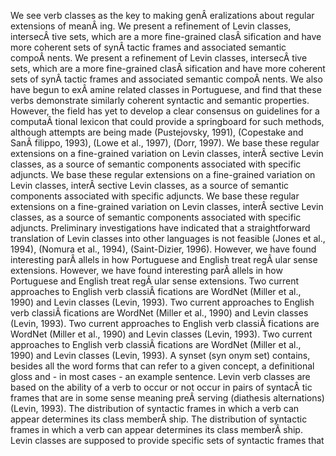 We see verb classes as the key to making genÂ­ eralizations about regular extensions of meanÂ­ ing.
We present a refinement of Levin classes, intersecÂ­ tive sets, which are a more fine-grained clasÂ­ sification and have more coherent sets of synÂ­ tactic frames and associated semantic compoÂ­ nents.
We present a refinement of Levin classes, intersecÂ­ tive sets, which are a more fine-grained clasÂ­ sification and have more coherent sets of synÂ­ tactic frames and associated semantic compoÂ­ nents.
We also have begun to exÂ­ amine related classes in Portuguese, and find that these verbs demonstrate similarly coherent syntactic and semantic properties.
However, the field has yet to develop a clear consensus on guidelines for a computaÂ­ tional lexicon that could provide a springboard for such methods, although attempts are being made (Pustejovsky, 1991), (Copestake and SanÂ­ filippo, 1993), (Lowe et al., 1997), (Dorr, 1997).
We base these regular extensions on a fine-grained variation on Levin classes, interÂ­ sective Levin classes, as a source of semantic components associated with specific adjuncts.
We base these regular extensions on a fine-grained variation on Levin classes, interÂ­ sective Levin classes, as a source of semantic components associated with specific adjuncts.
We base these regular extensions on a fine-grained variation on Levin classes, interÂ­ sective Levin classes, as a source of semantic components associated with specific adjuncts.
Preliminary investigations have indicated that a straightforward translation of Levin classes into other languages is not feasible (Jones et al., 1994), (Nomura et al., 1994), (Saint-Dizier, 1996).
However, we have found interesting parÂ­ allels in how Portuguese and English treat regÂ­ ular sense extensions.
However, we have found interesting parÂ­ allels in how Portuguese and English treat regÂ­ ular sense extensions.
Two current approaches to English verb classiÂ­ fications are WordNet (Miller et al., 1990) and Levin classes (Levin, 1993).
Two current approaches to English verb classiÂ­ fications are WordNet (Miller et al., 1990) and Levin classes (Levin, 1993).
Two current approaches to English verb classiÂ­ fications are WordNet (Miller et al., 1990) and Levin classes (Levin, 1993).
Two current approaches to English verb classiÂ­ fications are WordNet (Miller et al., 1990) and Levin classes (Levin, 1993).
A synset (syn onym set) contains, besides all the word forms that can refer to a given concept, a definitional gloss and - in most cases - an example sentence.
Levin verb classes are based on the ability of a verb to occur or not occur in pairs of syntacÂ­ tic frames that are in some sense meaning preÂ­ serving (diathesis alternations) (Levin, 1993).
The distribution of syntactic frames in which a verb can appear determines its class memberÂ­ ship.
The distribution of syntactic frames in which a verb can appear determines its class memberÂ­ ship.
Levin classes are supposed to provide specific sets of syntactic frames that are associated with the individual classes.
It is not clear how much WordNet synsets should be expected to overlap with Levin classes, and preliminary indications are that there is a wide discrepancy (Dorr and Jones, 1996), (Jones and Onyshkevych, 1997), (Dorr, 1997).
It is not clear how much WordNet synsets should be expected to overlap with Levin classes, and preliminary indications are that there is a wide discrepancy (Dorr and Jones, 1996), (Jones and Onyshkevych, 1997), (Dorr, 1997).
It is not clear how much WordNet synsets should be expected to overlap with Levin classes, and preliminary indications are that there is a wide discrepancy (Dorr and Jones, 1996), (Jones and Onyshkevych, 1997), (Dorr, 1997).
It is not clear how much WordNet synsets should be expected to overlap with Levin classes, and preliminary indications are that there is a wide discrepancy (Dorr and Jones, 1996), (Jones and Onyshkevych, 1997), (Dorr, 1997).
A verb was assigned membership in an intersective class if it was listed in each of the existing classes that were combined to form the new intersective class.
A verb was assigned membership in an intersective class if it was listed in each of the existing classes that were combined to form the new intersective class.
Whereas high level semantic relations (synÂ­ onym, hypernym) are represented directly in WordNet, they can sometimes be inferred from the intersection between Levin verb classes, as with the cut/split class.
Verbs in the slide/roll/run intersecÂ­ tion are also allowed to appear in the dative alternation (Carla slid the book to Dale, Carla slid Dale the book), in which the sense of change of location is extended to change of possession.When used intransitively with a path prepo sitional phrase, some of the manner of motion verbs can take on a sense of pseudo-motional existence, in which the subject does not actuÂ­ ally move, but has a shape that could describe a path for the verb (e.g., The stream twists through the valley).
Whereas each WordNet synset is hierarchicalized accordÂ­ ing to only one aspect (e.g., Result, in the case of cut), Levin recognizes that verbs in a class may share many different semantic features, without designating one as primary.
This might be approxiÂ­ mated by automatically extracting the syntacÂ­ tic frames in which the verb occurs in corpus data, rather than manual analysis of each verb, as was done in this study.
In pursuing this goal, we are currently implementÂ­ ing features for motion verbs in the English Tree-Adjoining Grammar, TAG (Bleam et al., 1998).
In pursuing this goal, we are currently implementÂ­ ing features for motion verbs in the English Tree-Adjoining Grammar, TAG (Bleam et al., 1998).
In pursuing this goal, we are currently implementÂ­ ing features for motion verbs in the English Tree-Adjoining Grammar, TAG (Bleam et al., 1998).
In pursuing this goal, we are currently implementÂ­ ing features for motion verbs in the English Tree-Adjoining Grammar, TAG (Bleam et al., 1998).